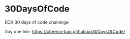 # 30DaysOfCode
ECX 30 days of code challenge


Day one link: https://cheerio-ban.github.io/30DaysOfCode/
